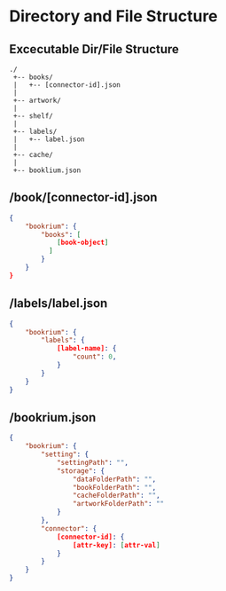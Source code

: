 # Directory and File Structure

## Excecutable Dir/File Structure
```
./
 +-- books/
 |   +-- [connector-id].json
 |
 +-- artwork/
 |
 +-- shelf/
 |
 +-- labels/
 |   +-- label.json
 |
 +-- cache/
 |
 +-- booklium.json
```

## /book/[connector-id].json
```json
{
    "bookrium": {
        "books": [
            [book-object]
          ]
        }
    }
}
```

## /labels/label.json
```json
{
    "bookrium": {
        "labels": {
            [label-name]: {
                "count": 0,
            }
        }
    }
}
```

## /bookrium.json
```json
{
    "bookrium": {
        "setting": {
            "settingPath": "",
            "storage": {
                "dataFolderPath": "",
                "bookFolderPath": "",
                "cacheFolderPath": "",
                "artworkFolderPath": ""
            }
        },
        "connector": {
            [connector-id]: {
                [attr-key]: [attr-val]
            }
        }
    }
}
```
